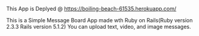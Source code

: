 This App is Deplyed @ https://boiling-beach-61535.herokuapp.com/

This is a Simple Message Board App made wth Ruby on Rails(Ruby version 2.3.3 Rails version 5.1.2)
You can upload text, video, and image messages. 


